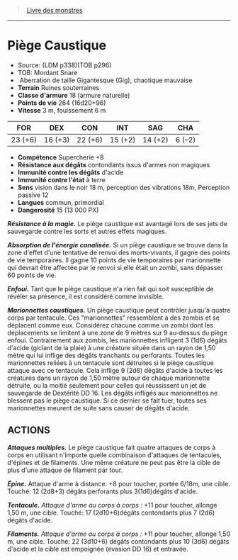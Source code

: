 ﻿> [Livre des monstres](tome_of_beasts.md)

---

# Piège Caustique

- Source: (LDM p338)(TOB p296)
- TOB: Mordant Snare
-  Aberration de taille Gigantesque (Gig), chaotique mauvaise
- **Terrain** Ruines souterraines
- **Classe d'armure** 18 (armure naturelle)
- **Points de vie** 264 (16d20+96)
- **Vitesse** 3 m, fouissement 6 m

|FOR|DEX|CON|INT|SAG|CHA|
|---|---|---|---|---|---|
|23 (+6)|16 (+3)|22 (+6)|15 (+2)|14 (+2)|6 (–2)|

- **Compétence** Supercherie +8
- **Résistance aux dégâts** contondants issus d'armes non magiques
- **Immunité contre les dégâts** d'acide
- **Immunité contre l'état** à terre
- **Sens** vision dans le noir 18 m, perception des vibrations 18m, Perception passive 12
- **Langues** commun, primordial
- **Dangerosité** 15 (13 000 PX)

**_Résistance à la magie._** Le piège caustique est avantagé lors de ses jets de sauvegarde contre les sorts et autres effets magiques.

**_Absorption de l'énergie canalisée._** Si un piège caustique se trouve dans la zone d'effet d'une tentative de renvoi des morts-vivants, il gagne des points de vie temporaires. Il gagne 10 points de vie temporaires par marionnette qui devrait être affectée par le renvoi si elle était un zombi, sans dépasser 60 points de vie.

**_Enfoui._** Tant que le piège caustique n'a rien fait qui soit susceptible de révéler sa présence, il est considéré comme invisible.

**_Marionnettes caustiques._** Un piège caustique peut contrôler jusqu'à quatre corps par tentacule. Ces "marionnettes" ressemblent à des zombis et se déplacent comme eux. Considérez chacune comme un zombi dont les déplacements se limitent à une zone de 9 mètres sur 9 au-dessus du piège enfoui. Contrairement aux zombis, les marionnettes infligent 3 (1d6) dégâts d'acide (giclant de la plaie) à une créature située dans un rayon de 1,50 mètre qui lui inflige des dégâts tranchants ou perforants. Toutes les marionnettes reliées à un tentacule sont détruites si le piège caustique attaque avec ce tentacule. Cela inflige 9 (2d8) dégâts d'acide à toutes les créatures dans un rayon de 1,50 mètre autour de chaque marionnette détruite, ou la moitié seulement pour celles qui réussissent un jet de sauvegarde de Dextérité DD 16. Les dégâts infligés aux marionnettes ne blessent pas le piège caustique. Si ce dernier se fait tuer, toutes ses marionnettes meurent de suite sans causer de dégâts d'acide.

## ACTIONS

**_Attaques multiples._** Le piège caustique fait quatre attaques de corps à corps en utilisant n'importe quelle combinaison d'attaques de tentacules, d'épines et de filaments. Une même créature ne peut pas être la cible de plus d'une attaque de filament par tour.

**_Épine._** Attaque d'arme à distance: +8 pour toucher, portée 6/18m, une cible. Touché: 12 (2d8+3) dégâts perforants plus 3(1d6)dégâts d'acide.

**_Tentacule._** _Attaque d'arme au corps à corps :_ +11 pour toucher, allonge 1,50 m, une cible. Touché: 17 (2d10+6)dégâts contondants plus 7 (2d6) dégâts d'acide.

**_Filaments._** _Attaque d'arme au corps à corps :_ +11 pour toucher, allonge 1,50 m, une cible. Touché: 22 (3d10+6) dégâts contondants plus 10 (3d6) dégâts d'acide et la cible est empoignée (évasion DD 16) et entravée.

